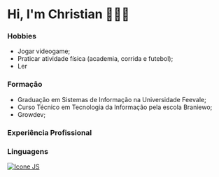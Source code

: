 # Hi, I'm Christian 🙋🏼‍♂️

### Hobbies
- Jogar videogame;
- Praticar atividade física (academia, corrida e futebol);
- Ler

### Formação
- Graduação em Sistemas de Informação na Universidade Feevale;
- Curso Técnico em Tecnologia da Informação pela escola Braniewo;
- Growdev;

### Experiência Profissional

### Linguagens
[![Icone JS](https://img.icons8.com/?size=50&id=hKrJAdwqbGgG&format=png&color=000000)](https://developer.mozilla.org/en-US/docs/Web/JavaScript)